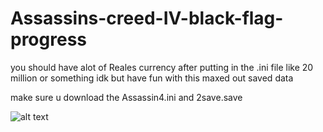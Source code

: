 # Assassins-creed-IV-black-flag-progress
you should have alot of Reales currency after putting in the .ini file like 20 million or something idk but have fun with this maxed out saved data

make sure u download the Assassin4.ini and 2save.save

![alt text](https://cdn.discordapp.com/attachments/1222736104357236828/1228876242409881711/image.png?ex=662da32f&is=661b2e2f&hm=9b8f22fbc33759f09ec2b12a3a2a5d2888623256281b19255b9cff7d8321cd03&)

